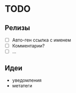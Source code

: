 # TODO

## Релизы

- [ ] Авто-ген ссылка с именем
- [ ] Комментарии?
- [ ] ...

## Идеи

- уведомления
- метатеги
